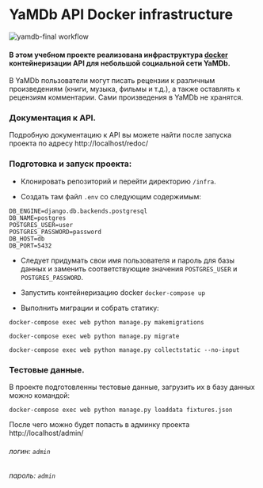 # YaMDb API Docker infrastructure

![yamdb-final workflow](https://github.com/squisheelive/yamdb_final/actions/workflows/yamdb_workflow.yml/badge.svg)


#### В этом учебном проекте реализована инфраструктура [docker](https://www.docker.com/) контейнеризации API для небольшой социальной сети YaMDb.

В YaMDb пользователи могут писать рецензии к различным произведениям (книги, музыка, фильмы и т.д.), а также оставлять к рецензиям комментарии. Сами произведения в YaMDb не хранятся. 

### Документация к API.
Подробную документацию к API вы можете найти после запуска проекта по адресу http://localhost/redoc/

### Подготовка и запуск проекта:

- Клонировать репозиторий и перейти директорию `/infra`.

- Создать там файл `.env` со следующим содержимым:

```
DB_ENGINE=django.db.backends.postgresql
DB_NAME=postgres
POSTGRES_USER=user
POSTGRES_PASSWORD=password
DB_HOST=db
DB_PORT=5432
```

- Следует придумать свои имя пользователя и пароль для базы данных и заменить соответствующие значения `POSTGRES_USER` и `POSTGRES_PASSWORD`.

- Запустить контейнеризацию docker `docker-compose up`

- Выполнить миграции и собрать статику:

```
docker-compose exec web python manage.py makemigrations
```
```
docker-compose exec web python manage.py migrate
```
```
docker-compose exec web python manage.py collectstatic --no-input
```

### Тестовые данные.

В проекте подготовленны тестовые данные, загрузить их в базу данных можно командой:

```
docker-compose exec web python manage.py loaddata fixtures.json
```

После чего можно будет попасть в админку проекта http://localhost/admin/
###### логин: `admin`
###### пароль: `admin`
